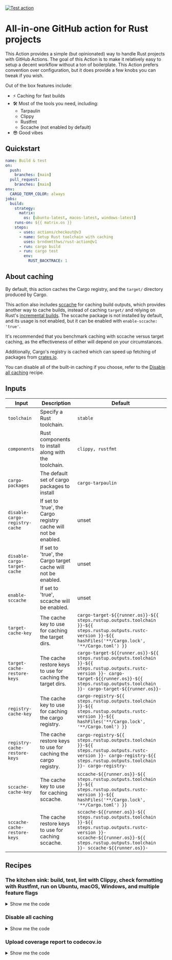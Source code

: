 [![Test action](https://github.com/brndnmtthws/rust-action/actions/workflows/test.yml/badge.svg)](https://github.com/brndnmtthws/rust-action/actions/workflows/test.yml)

# All-in-one GitHub action for Rust projects

This Action provides a simple (but opinionated) way to handle Rust projects with GitHub Actions.
The goal of this Action is to make it relatively easy to setup a decent
workflow without a ton of boilerplate. This Action prefers convention over
configuration, but it does provide a few knobs you can tweak if you wish.

Out of the box features include:

- ⚡️ Caching for fast builds
- 🛠️ Most of the tools you need, including:
  - Tarpaulin
  - Clippy
  - Rustfmt
  - Sccache (not enabled by default)
- 😎 Good vibes

## Quickstart

```yaml
name: Build & test
on:
  push:
    branches: [main]
  pull_request:
    branches: [main]
env:
  CARGO_TERM_COLOR: always
jobs:
  build:
    strategy:
      matrix:
        os: [ubuntu-latest, macos-latest, windows-latest]
    runs-on: ${{ matrix.os }}
    steps:
      - uses: actions/checkout@v3
      - name: Setup Rust toolchain with caching
        uses: brndnmtthws/rust-action@v1
      - run: cargo build
      - run: cargo test
        env:
          RUST_BACKTRACE: 1
```

## About caching

By default, this action caches the Cargo registry, and the `target/` directory
produced by Cargo.

This action also includes [sccache](https://github.com/mozilla/sccache) for
caching build outputs, which provides another way to cache builds, instead of
caching `target/` and relying on Rust's [incremental
builds](https://blog.rust-lang.org/2016/09/08/incremental.html). The sccache
package is not installed by default, and its usage is not enabled, but it can be
enabled with `enable-sccache: 'true'`.

It's recommended that you benchmark caching with sccache versus target caching,
as the effectiveness of either will depend on your circumstances.

Additionally, Cargo's registry is cached which can speed up fetching of
packages from [crates.io](https://crates.io/).

You can disable all of the built-in caching if you choose, refer to the
[Disable all caching](#disable-all-caching) recipe.

## Inputs

| Input | Description | Default |
|---|---|---|
| `toolchain` | Specify a Rust toolchain. | `stable` |
| `components` | Rust components to install along with the toolchain. | `clippy, rustfmt` |
| `cargo-packages` | The default set of cargo packages to install | `cargo-tarpaulin` |
| `disable-cargo-registry-cache` | If set to 'true', the Cargo registry cache will not be enabled. | unset |
| `disable-cargo-target-cache` | If set to 'true', the Cargo target cache will not be enabled. | unset |
| `enable-sccache` | If set to 'true', sccache will be enabled. | unset |
| `target-cache-key` | The cache key to use for caching the target dirs. | `cargo-target-${{runner.os}}-${{ steps.rustup.outputs.toolchain }}-${{ steps.rustup.outputs.rustc-version }}-${{ hashFiles('**/Cargo.lock', '**/Cargo.toml') }}` |
| `target-cache-restore-keys` | The cache restore keys to use for caching the target dirs. | `cargo-target-${{runner.os}}-${{ steps.rustup.outputs.toolchain }}-${{ steps.rustup.outputs.rustc-version }}- cargo-target-${{runner.os}}-${{ steps.rustup.outputs.toolchain }}- cargo-target-${{runner.os}}-` |
| `registry-cache-key` | The cache key to use for caching the cargo registry. | `cargo-registry-${{ steps.rustup.outputs.toolchain }}-${{ steps.rustup.outputs.rustc-version }}-${{ hashFiles('**/Cargo.lock', '**/Cargo.toml') }}` |
| `registry-cache-restore-keys` | The cache restore keys to use for caching the cargo registry. | `cargo-registry-${{ steps.rustup.outputs.toolchain }}-${{ steps.rustup.outputs.rustc-version }}- cargo-registry-${{ steps.rustup.outputs.toolchain }}- cargo-registry-` |
| `sccache-cache-key` | The cache key to use for caching sccache. | `sccache-${{runner.os}}-${{ steps.rustup.outputs.toolchain }}-${{ steps.rustup.outputs.rustc-version }}-${{ hashFiles('**/Cargo.lock', '**/Cargo.toml') }}` |
| `sccache-cache-restore-keys` | The cache restore keys to use for caching sccache. | `sccache-${{runner.os}}-${{ steps.rustup.outputs.toolchain }}-${{ steps.rustup.outputs.rustc-version }}- sccache-${{runner.os}}-${{ steps.rustup.outputs.toolchain }}- sccache-${{runner.os}}-` |

## Recipes

### The kitchen sink: build, test, lint with Clippy, check formatting with Rustfmt, run on Ubuntu, macOS, Windows, and multiple feature flags

<details>
  <summary>Show me the code</summary>

```yaml
name: Build & test

on:
  push:
    branches: [main]
  pull_request:
    branches: [main]

env:
  CARGO_TERM_COLOR: always

concurrency:
  group: ${{ github.workflow }}-${{ github.ref }}
  cancel-in-progress: true

jobs:
  build:
    strategy:
      matrix:
        rust-toolchain:
          - stable
          - beta
          - nightly
        features:
          - serde
          - default
        os:
          - ubuntu-latest
          - macos-latest
          - windows-latest
    runs-on: ${{ matrix.os }}
    steps:
      - uses: actions/checkout@v3
      - name: Setup ${{ matrix.rust-toolchain }} Rust toolchain with caching
        uses: brndnmtthws/rust-action@v1
        with:
          toolchain: ${{ matrix.rust-toolchain }}
      - run: cargo build --features ${{ matrix.features }}
      - run: cargo test --features ${{ matrix.features }}
        env:
          RUST_BACKTRACE: 1
      - run: cargo fmt --all -- --check
      - run: cargo clippy --features ${{ matrix.features }} -- -D warnings
```

</details>

### Disable all caching

<details>
  <summary>Show me the code</summary>

```yaml
- uses: brndnmtthws/rust-action@v1
  with:
    disable-cargo-registry-cache: 'true'
    disable-cargo-target-cache: 'true'
    enable-sccache: 'false'
```

</details>

### Upload coverage report to codecov.io

<details>
  <summary>Show me the code</summary>

```yaml
name: Coverage

on:
  push:
    branches: [main]
  pull_request:
    branches: [main]

concurrency:
  group: ${{ github.workflow }}-${{ github.ref }}
  cancel-in-progress: true

jobs:
  test:
    name: coverage
    runs-on: ubuntu-latest
    steps:
      - name: Checkout repository
        uses: actions/checkout@v3
      - name: Setup nightly Rust toolchain with caching
        uses: brndnmtthws/rust-action@v1
        with:
          toolchain: nightly
      - run: cargo tarpaulin --features nightly --out Xml
      - name: Upload to codecov.io
        uses: codecov/codecov-action@v3
        with:
          fail_ci_if_error: true
```

</details>
